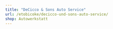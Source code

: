 ```yaml
---
title: "DeCicco & Sons Auto Service"
url: /etobicoke/decicco-und-sons-auto-service/
shop: Autowerkstatt
---
```

